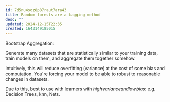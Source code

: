 ```yaml
---
id: 7d5nu4soz8p87raut7ara43
title: Random forests are a bagging method
desc: ""
updated: 2024-12-15T22:35
created: 1643149185015
---
```

Bootstrap Aggregation:

Generate many datasets that are statistically similar to your training data, train models on them, and aggregate them together somehow.

 Intuitively, this will reduce overfitting (variance) at the cost of some bias and computation. You're forcing your model to be able to robust to reasonable changes in datasets.

 Due to this, best to use with learners with $high variance and low bias$: e.g. Decision Trees, knn, Nets.

